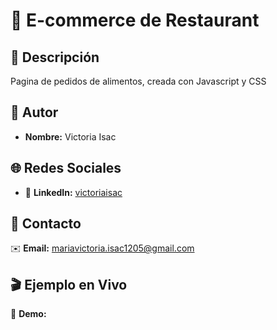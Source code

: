 # 🚀 E-commerce de Restaurant

## 📝 Descripción  
Pagina de pedidos de alimentos, creada con Javascript y CSS 

## 👤 Autor  
- **Nombre:** Victoria Isac

## 🌐 Redes Sociales   
- 🔗 **LinkedIn:** [victoriaisac](www.linkedin.com/in/victoriaisac)  


## 📧 Contacto  
✉️ **Email:** [mariavictoria.isac1205@gmail.com](mailto:mariavictoria.isac1205@gmail.com)  

## 🎬 Ejemplo en Vivo  
🔗 **Demo:** [ ]( )
